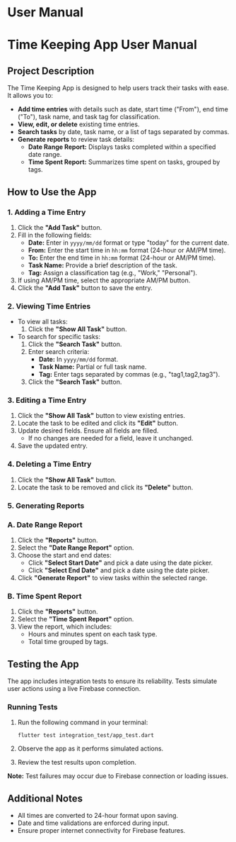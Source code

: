 # User Manual

# **Time Keeping App User Manual**

## **Project Description**

The Time Keeping App is designed to help users track their tasks with ease. It allows you to:

- **Add time entries** with details such as date, start time ("From"), end time ("To"), task name, and task tag for classification.
- **View, edit, or delete** existing time entries.
- **Search tasks** by date, task name, or a list of tags separated by commas.
- **Generate reports** to review task details:
    - **Date Range Report:** Displays tasks completed within a specified date range.
    - **Time Spent Report:** Summarizes time spent on tasks, grouped by tags.

## **How to Use the App**

### **1. Adding a Time Entry**

1. Click the **"Add Task"** button.
2. Fill in the following fields:
    - **Date:** Enter in `yyyy/mm/dd` format or type "today" for the current date.
    - **From:** Enter the start time in `hh:mm` format (24-hour or AM/PM time).
    - **To:** Enter the end time in `hh:mm` format (24-hour or AM/PM time).
    - **Task Name:** Provide a brief description of the task.
    - **Tag:** Assign a classification tag (e.g., "Work," "Personal").
3. If using AM/PM time, select the appropriate AM/PM button.
4. Click the **"Add Task"** button to save the entry.

### **2. Viewing Time Entries**

- To view all tasks:
    1. Click the **"Show All Task"** button.
- To search for specific tasks:
    1. Click the **"Search Task"** button.
    2. Enter search criteria:
        - **Date:** In `yyyy/mm/dd` format.
        - **Task Name:** Partial or full task name.
        - **Tag:** Enter tags separated by commas (e.g., "tag1,tag2,tag3").
    3. Click the **"Search Task"** button.

### **3. Editing a Time Entry**

1. Click the **"Show All Task"** button to view existing entries.
2. Locate the task to be edited and click its **"Edit"** button.
3. Update desired fields. Ensure all fields are filled.
    - If no changes are needed for a field, leave it unchanged.
4. Save the updated entry.

### **4. Deleting a Time Entry**

1. Click the **"Show All Task"** button.
2. Locate the task to be removed and click its **"Delete"** button.

### **5. Generating Reports**

### **A. Date Range Report**

1. Click the **"Reports"** button.
2. Select the **"Date Range Report"** option.
3. Choose the start and end dates:
    - Click **"Select Start Date"** and pick a date using the date picker.
    - Click **"Select End Date"** and pick a date using the date picker.
4. Click **"Generate Report"** to view tasks within the selected range.

### **B. Time Spent Report**

1. Click the **"Reports"** button.
2. Select the **"Time Spent Report"** option.
3. View the report, which includes:
    - Hours and minutes spent on each task type.
    - Total time grouped by tags.

## **Testing the App**

The app includes integration tests to ensure its reliability. Tests simulate user actions using a live Firebase connection.

### **Running Tests**

1. Run the following command in your terminal:
    
    ```
    flutter test integration_test/app_test.dart
    
    ```
    
2. Observe the app as it performs simulated actions.
3. Review the test results upon completion.

**Note:** Test failures may occur due to Firebase connection or loading issues.

## **Additional Notes**

- All times are converted to 24-hour format upon saving.
- Date and time validations are enforced during input.
- Ensure proper internet connectivity for Firebase features.